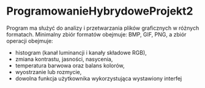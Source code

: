 # ProgramowanieHybrydoweProjekt2
 
Program ma służyć do analizy i przetwarzania plików graficznych w różnych formatach. Minimalny zbiór formatów obejmuje: BMP, GIF, PNG, a zbiór operacji obejmuje: 

- histogram (kanał luminancji i kanały składowe RGB), 
- zmiana kontrastu, jasności, nasycenia, 
- temperatura barwowa oraz balans kolorów, 
- wyostrzanie lub rozmycie, 
- dowolna funkcja użytkownika wykorzystująca wystawiony interfej

